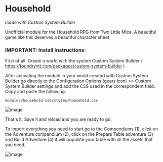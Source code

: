 # Household
*made with Custom System Builder*

Unofficial module for the Household RPG from Two Little Mice. A beautiful game like this deserves a beautiful character sheet.

### IMPORTANT: Install Instructions:

First of all: Create a world with the system Custom System Builder ( https://foundryvtt.com/packages/custom-system-builder )

After activating the module in your world created with Custom System Builder go directly to the Configuration Options (gears icon) >> Custom System Builder settings and add the CSS used in the correspondent field. Copy and paste the following:

    modules/household-csb/styles/household.css

![image](https://github.com/mordachai/household-csb/assets/662913/dd52b215-96f9-42b1-9dc9-9c9618fc51c8)

That's it. Save it and reload and you are ready to go.

To import everything you need to start go to the Compendiums (1), click on the Adventure compendium (2), click on the Prepare Table adventure (3) and Build Adventure (4) it will populate your table with all the assets that you need.

![image](https://github.com/mordachai/household-csb/assets/662913/ae95c61e-c63e-4dc0-9335-2746b1c43aaa)

